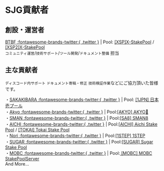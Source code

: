 # SJG貢献者

**<h2>創設・運営者</h2>**
[BTBF :fontawesome-brands-twitter:{ .twitter }](https://twitter.com/btbfpark) | Pool: [[XSP]X-StakePool](https://jp.cexplorer.io/pool/pool10zyf32q3w3n9x940j6yqgkwuegzn77p94wcmpku6gvmrqw8a97d) / [[XSP2]X-StakePool](https://jp.cexplorer.io/pool/pool14fjmlppz76667ws3jl5luejf2wgztuhpsftulvh3ucc65anqgve)  
`コミュニティ運営`/`技術サポート`/`ツール開発`/`ドキュメント整備` 担当

## **主な貢献者**
`ディスコード内サポート` `ドキュメント寄稿・修正` `技術検証作業`などにご協力頂いた皆様です。

・[SAKAKIBARA :fontawesome-brands-twitter:{ .twitter }](https://twitter.com/sakakibara1JPN) | Pool: [[1JPN] 日本壱プール](https://jp.cexplorer.io/pool/pool12jnulzs7j8lsku4r2a7q6tee6tt66872vwhqh8jxvgzn6837jtl)  
・[Akyo :fontawesome-brands-twitter:{ .twitter }](https://twitter.com/AKYO_POOL) | Pool:[[AKYO] AKYO🥁](https://jp.cexplorer.io/pool/pool1jsxk3ymqv2gdc6mhqk52544g2aun4zhq5wgx6n32l5s3jlne70n)  
・[SMAN :fontawesome-brands-twitter:{ .twitter }](https://twitter.com/SMAN8_TickerSA8) | Pool:[[SA8] SMAN8](https://jp.cexplorer.io/pool/pool1a3ekt9me035qgju0en2w39vjns9ggtewnc9fugsmpgczvgtl6u9)  
・[AICHI :fontawesome-brands-twitter:{ .twitter }](https://twitter.com/AichiStakePool) | Pool:[[AICHI] Aichi Stake Pool](https://jp.cexplorer.io/pool/pool1ju8f57hyvaa32tp85r468kuedvmjmcy56f8u9968drea57p50l5) / [[TOKAI] Tokai Stake Pool](https://jp.cexplorer.io/pool/pool1cf7mqj0xd8z4jqhr7nf565mxuvepk8euv5t6ehmuwe49kfz9llr)  
・[Nori :fontawesome-brands-twitter:{ .twitter }](https://twitter.com/nori_crypto) | Pool:[[1STEP] 1STEP](https://jp.cexplorer.io/pool/pool1ar6nsa2uzng70uf8fdrttu5jhgxzgu2f4za8h845zr435nfcruw)  
・[SUGAR :fontawesome-brands-twitter:{ .twitter }](https://twitter.com/sugar417K) | Pool:[[SUGAR] Sugar Stake Pool](https://jp.cexplorer.io/pool/pool1tjr4zpndkvwkw3du3fvt59f5men6jhuevt7rpx6xw0wcct5kl04)  
・[MOBC :fontawesome-brands-twitter:{ .twitter }](https://twitter.com/MOBC_StakePool) | Pool:[ [MOBC] MOBC StakePoolServer](https://jp.cexplorer.io/pool/pool1chzrvd7wzmw8ufsehctn8fmf7ca27xf7d6f5tpreat7kxx6hwf9)  
And More...  
